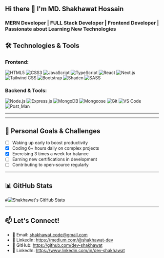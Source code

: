 ## Hi there 👋 I'm MD. Shakhawat Hossain

### MERN Developer | FULL Stack Developer | Frontend Developer | Passionate about Learning New Technologies



## 🛠️ Technologies & Tools

### Frontend:
![HTML5](https://img.shields.io/badge/HTML5-E34F26?style=for-the-badge&logo=html5&logoColor=white)
![CSS3](https://img.shields.io/badge/CSS3-1572B6?style=for-the-badge&logo=css3&logoColor=white)
![JavaScript](https://img.shields.io/badge/JavaScript-F7DF1E?style=for-the-badge&logo=javascript&logoColor=black)
![TypeScript](https://img.shields.io/badge/typescript-3178c6?style=for-the-badge&logo=typescript&logoColor=white)
![React](https://img.shields.io/badge/React-20232A?style=for-the-badge&logo=react&logoColor=61DAFB)
![Next.js](https://img.shields.io/badge/Next.js-000000?style=for-the-badge&logo=nextdotjs&logoColor=white)
![Tailwind CSS](https://img.shields.io/badge/Tailwind_CSS-38B2AC?style=for-the-badge&logo=tailwind-css&logoColor=white)
![Bootstrap](https://img.shields.io/badge/Bootstrap-796af3?style=for-the-badge&logo=bootstrap&logoColor=white)
![Shadcn](https://img.shields.io/badge/Shadcn-000000?style=for-the-badge&logo=tailwind-css&logoColor=white)
![SASS](https://img.shields.io/badge/sass-cf649a?style=for-the-badge&logo=SASS&logoColor=white)

### Backend & Tools:
![Node.js](https://img.shields.io/badge/Node.js-339933?style=for-the-badge&logo=nodedotjs&logoColor=white)
![Express.js](https://img.shields.io/badge/express-000000?style=for-the-badge&logo=express&logoColor=white)
![MongoDB](https://img.shields.io/badge/MongoDB-47A248?style=for-the-badge&logo=mongodb&logoColor=white)
![Mongoose](https://img.shields.io/badge/mongoose-89221c?style=for-the-badge&logo=mongoose&logoColor=white)
![Git](https://img.shields.io/badge/Git-F05032?style=for-the-badge&logo=git&logoColor=white)
![VS Code](https://img.shields.io/badge/VS_Code-007ACC?style=for-the-badge&logo=visual-studio-code&logoColor=white)
![Post_Man](https://img.shields.io/badge/PostMan-e26533?style=for-the-badge&logo=postman&logoColor=white)

---

---

## 🎯 Personal Goals & Challenges

- [ ] Waking up early to boost productivity
- [x] Coding 6+ hours daily on complex projects  
- [x] Exercising 3 times a week for balance
- [ ] Earning new certifications in development
- [ ] Contributing to open-source regularly

---

## 📊 GitHub Stats

#![Shakhawat's GitHub Stats](https://github-readme-stats.vercel.app/api?username=dev-shakhawat&show_icons=true&theme=radical)

---

## 📫 Let's Connect!

- 📧 Email: shakhawat.code@gmail.com
- 💼 LinkedIn: https://medium.com/@shakhawat-dev
- 🐙 GitHub: https://github.com/dev-shakhawat
- 💼 LinkedIn: https://www.linkedin.com/in/dev-shakhawat


